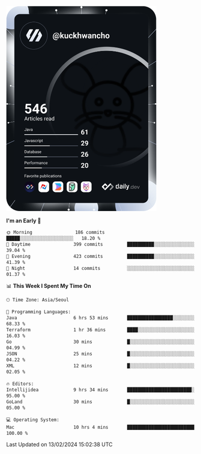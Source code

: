 <a href="https://app.daily.dev/kuckhwancho"><img src="https://github.com/kuckjwi0928/kuckjwi0928/blob/master/devcard.svg" width="400" alt="Kuckjwi Devcard"/></a>

<!--START_SECTION:waka-->
**I'm an Early 🐤** 

```text
🌞 Morning                186 commits         █████░░░░░░░░░░░░░░░░░░░░   18.20 % 
🌆 Daytime                399 commits         ██████████░░░░░░░░░░░░░░░   39.04 % 
🌃 Evening                423 commits         ██████████░░░░░░░░░░░░░░░   41.39 % 
🌙 Night                  14 commits          ░░░░░░░░░░░░░░░░░░░░░░░░░   01.37 % 
```


📊 **This Week I Spent My Time On** 

```text
🕑︎ Time Zone: Asia/Seoul

💬 Programming Languages: 
Java                     6 hrs 53 mins       █████████████████░░░░░░░░   68.33 % 
Terraform                1 hr 36 mins        ████░░░░░░░░░░░░░░░░░░░░░   16.03 % 
Go                       30 mins             █░░░░░░░░░░░░░░░░░░░░░░░░   04.99 % 
JSON                     25 mins             █░░░░░░░░░░░░░░░░░░░░░░░░   04.22 % 
XML                      12 mins             █░░░░░░░░░░░░░░░░░░░░░░░░   02.05 % 

🔥 Editors: 
Intellijidea             9 hrs 34 mins       ████████████████████████░   95.00 % 
GoLand                   30 mins             █░░░░░░░░░░░░░░░░░░░░░░░░   05.00 % 

💻 Operating System: 
Mac                      10 hrs 4 mins       █████████████████████████   100.00 % 
```


 Last Updated on 13/02/2024 15:02:38 UTC
<!--END_SECTION:waka-->
